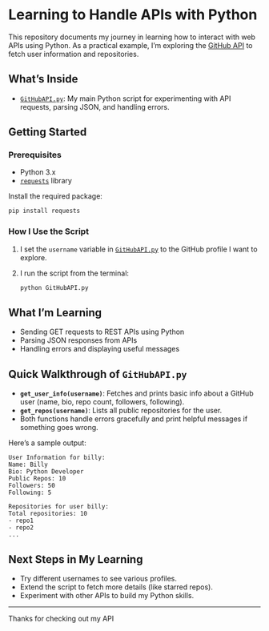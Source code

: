 # Learning to Handle APIs with Python

This repository documents my journey in learning how to interact with web APIs using Python. As a practical example, I’m exploring the [GitHub API](https://docs.github.com/en/rest) to fetch user information and repositories.

## What’s Inside

- [`GitHubAPI.py`](GitHubAPI.py): My main Python script for experimenting with API requests, parsing JSON, and handling errors.

## Getting Started

### Prerequisites

- Python 3.x
- [`requests`](https://pypi.org/project/requests/) library

Install the required package:

```sh
pip install requests
```

### How I Use the Script

1. I set the `username` variable in [`GitHubAPI.py`](GitHubAPI.py) to the GitHub profile I want to explore.
2. I run the script from the terminal:

    ```sh
    python GitHubAPI.py
    ```

## What I’m Learning

- Sending GET requests to REST APIs using Python
- Parsing JSON responses from APIs
- Handling errors and displaying useful messages

## Quick Walkthrough of `GitHubAPI.py`

- **`get_user_info(username)`**: Fetches and prints basic info about a GitHub user (name, bio, repo count, followers, following).
- **`get_repos(username)`**: Lists all public repositories for the user.
- Both functions handle errors gracefully and print helpful messages if something goes wrong.

Here’s a sample output:

```
User Information for billy:
Name: Billy
Bio: Python Developer
Public Repos: 10
Followers: 50
Following: 5

Repositories for user billy:
Total repositories: 10
- repo1
- repo2
...
```

## Next Steps in My Learning

- Try different usernames to see various profiles.
- Extend the script to fetch more details (like starred repos).
- Experiment with other APIs to build my Python skills.

---

Thanks for checking out my API